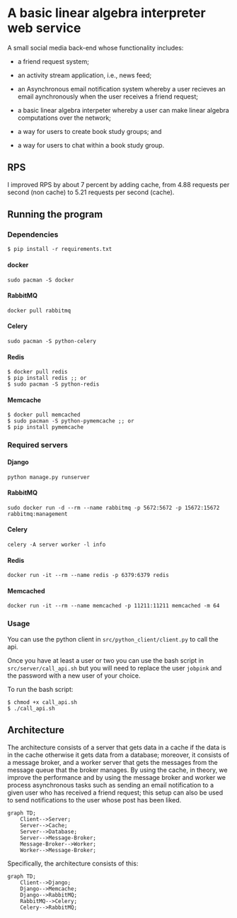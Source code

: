 # A basic linear algebra interpreter web service
A small social media back-end whose functionality includes:

- a friend request system;

- an activity stream application, i.e., news feed;

- an Asynchronous email notification system whereby a user recieves an email aynchronously when the user receives a friend request;

- a basic linear algebra interpeter whereby a user can make linear algebra computations over the network;

- a way for users to create book study groups; and

- a way for users to chat within a book study group.

## RPS
I improved RPS by about 7 percent by adding cache, from 4.88 requests per second (non cache) to 5.21 requests per second (cache).

## Running the program

### Dependencies

```
$ pip install -r requirements.txt
```

#### docker
```
sudo pacman -S docker
```

#### RabbitMQ
```
docker pull rabbitmq
```

#### Celery
```
sudo pacman -S python-celery
```
#### Redis
```
$ docker pull redis
$ pip install redis ;; or
$ sudo pacman -S python-redis
```

#### Memcache
```
$ docker pull memcached
$ sudo pacman -S python-pymemcache ;; or
$ pip install pymemcache
```

### Required servers

#### Django
```
python manage.py runserver
```

#### RabbitMQ
```
sudo docker run -d --rm --name rabbitmq -p 5672:5672 -p 15672:15672 rabbitmq:management
```

#### Celery
```
celery -A server worker -l info
```

#### Redis
```
docker run -it --rm --name redis -p 6379:6379 redis
```

#### Memcached
```
docker run -it --rm --name memcached -p 11211:11211 memcached -m 64
```
### Usage
You can use the python client in `src/python_client/client.py` to call the api.

Once you have at least a user or two you can use the bash script in `src/server/call_api.sh` but you will need to replace the user `jobpink` and the password with a new user of your choice.

To run the bash script:

```
$ chmod +x call_api.sh
$ ./call_api.sh
```

## Architecture
The architecture consists of a server that gets data in a cache if the data is in the cache otherwise it gets data from a database; moreover, it consists of a message broker, and a worker server that gets the messages from the message queue that the broker manages. By using the cache, in theory, we improve the performance and by using the message broker and worker we process asynchronous tasks such as sending an email notification to a given user who has received a friend request; this setup can also be used to send notifications to the user whose post has been liked.

```mermaid
graph TD;
    Client-->Server;
    Server-->Cache;
    Server-->Database;
    Server-->Message-Broker;
    Message-Broker-->Worker;
    Worker-->Message-Broker;
```

Specifically, the architecture consists of this:

```mermaid
graph TD;
    Client-->Django;
    Django-->Memcache;
    Django-->RabbitMQ;
    RabbitMQ-->Celery;
    Celery-->RabbitMQ;
    
```
